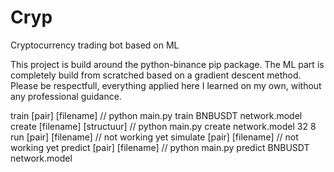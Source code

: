 # Cryp
Cryptocurrency trading bot based on ML

This project is build around the python-binance pip package.
The ML part is completely build from scratched based on a gradient descent method.
Please be respectfull, everything applied here I learned on my own, without any professional guidance.

train [pair] [filename]                         //          python main.py train BNBUSDT network.model
create [filename] [structuur]                   //          python main.py create network.model 32 8
run [pair] [filename]                           //          not working yet
simulate [pair] [filename]                      //          not working yet
predict [pair] [filename]                       //          python main.py predict BNBUSDT network.model
